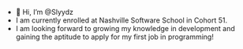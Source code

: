 - 👋 Hi, I’m @Slyydz
- I am currently enrolled at Nashville Software School in Cohort 51.
- I am looking forward to growing my knowledge in development and gaining the aptitude to apply for my first job in programming!

